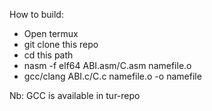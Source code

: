 How to build:
- Open termux
- git clone this repo
- cd this path
- nasm -f elf64 ABI.asm/C.asm namefile.o
- gcc/clang ABI.c/C.c namefile.o -o namefile

Nb: GCC is available in tur-repo
